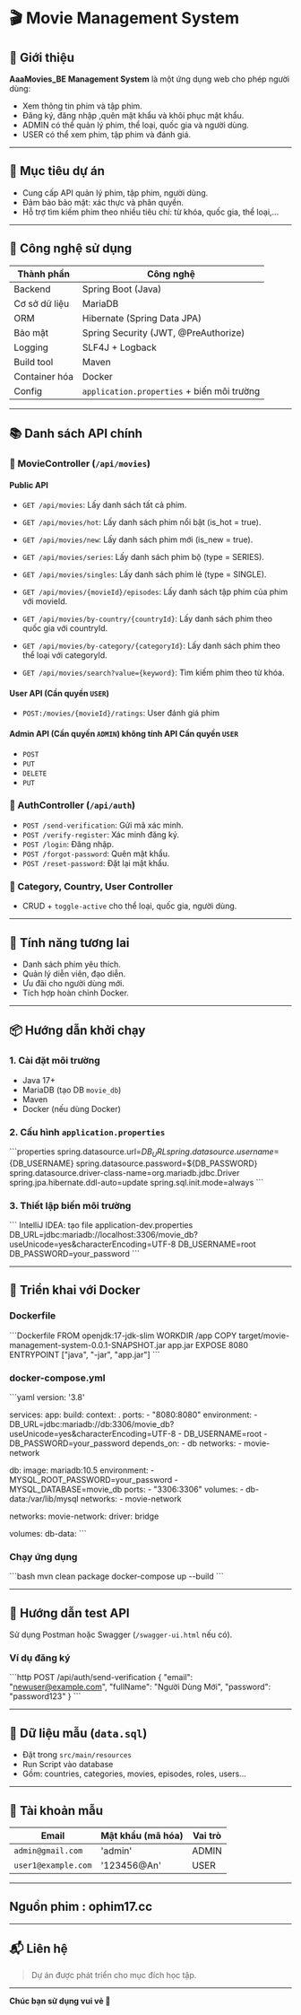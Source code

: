 # 🎬 Movie Management System

## 📌 Giới thiệu

**AaaMovies_BE Management System** là một ứng dụng web cho phép người dùng:
- Xem thông tin phim và tập phim.
- Đăng ký, đăng nhập ,quên mật khẩu và khôi phục mật khẩu.
- ADMIN có thể quản lý phim, thể loại, quốc gia và người dùng.
- USER có thể xem phim, tập phim và đánh giá.

---

## 🎯 Mục tiêu dự án

- Cung cấp API quản lý phim, tập phim, người dùng.
- Đảm bảo bảo mật: xác thực và phân quyền.
- Hỗ trợ tìm kiếm phim theo nhiều tiêu chí: từ khóa, quốc gia, thể loại,...

---

## 🔧 Công nghệ sử dụng

| Thành phần | Công nghệ |
|------------|-----------|
| Backend | Spring Boot (Java) |
| Cơ sở dữ liệu | MariaDB |
| ORM | Hibernate (Spring Data JPA) |
| Bảo mật | Spring Security (JWT, @PreAuthorize) |
| Logging | SLF4J + Logback |
| Build tool | Maven |
| Container hóa | Docker |
| Config | `application.properties` + biến môi trường |

---

## 📚 Danh sách API chính

### 🎥 MovieController (`/api/movies`)
#### Public API
- `GET /api/movies`: Lấy danh sách tất cả phim.

- `GET /api/movies/hot`: Lấy danh sách phim nổi bật (is_hot = true).

- `GET /api/movies/new`: Lấy danh sách phim mới (is_new = true).

- `GET /api/movies/series`: Lấy danh sách phim bộ (type = SERIES).

- `GET /api/movies/singles`: Lấy danh sách phim lẻ (type = SINGLE).

- `GET /api/movies/{movieId}/episodes`: Lấy danh sách tập phim của phim với movieId.

- `GET /api/movies/by-country/{countryId}`: Lấy danh sách phim theo quốc gia với countryId.

- `GET /api/movies/by-category/{categoryId}`: Lấy danh sách phim theo thể loại với categoryId.

- `GET /api/movies/search?value={keyword}`: Tìm kiếm phim theo từ khóa.

#### User API (Cần quyền `USER`)
- `POST:/movies/{movieId}/ratings`: User đánh giá phim

#### Admin API (Cần quyền `ADMIN`) không tính API Cần quyền `USER`
- `POST`
- `PUT`
- `DELETE`
- `PUT`


### 🔐 AuthController (`/api/auth`)
- `POST /send-verification`: Gửi mã xác minh.
- `POST /verify-register`: Xác minh đăng ký.
- `POST /login`: Đăng nhập.
- `POST /forgot-password`: Quên mật khẩu.
- `POST /reset-password`: Đặt lại mật khẩu.

### 📂 Category, Country, User Controller
- CRUD + `toggle-active` cho thể loại, quốc gia, người dùng.

---

## 🚀 Tính năng tương lai

- Danh sách phim yêu thích.
- Quản lý diễn viên, đạo diễn.
- Ưu đãi cho người dùng mới.
- Tích hợp hoàn chỉnh Docker.

---

## 📦 Hướng dẫn khởi chạy

### 1. Cài đặt môi trường

- Java 17+
- MariaDB (tạo DB `movie_db`)
- Maven
- Docker (nếu dùng Docker)

### 2. Cấu hình `application.properties`

\`\`\`properties
spring.datasource.url=${DB_URL}
spring.datasource.username=${DB_USERNAME}
spring.datasource.password=${DB_PASSWORD}
spring.datasource.driver-class-name=org.mariadb.jdbc.Driver
spring.jpa.hibernate.ddl-auto=update
spring.sql.init.mode=always
\`\`\`

### 3. Thiết lập biến môi trường

\`\`\` IntelliJ IDEA: tạo file application-dev.properties
DB_URL=jdbc:mariadb://localhost:3306/movie_db?useUnicode=yes&characterEncoding=UTF-8
DB_USERNAME=root
DB_PASSWORD=your_password
\`\`\`

---

## 🐳 Triển khai với Docker

### Dockerfile

\`\`\`Dockerfile
FROM openjdk:17-jdk-slim
WORKDIR /app
COPY target/movie-management-system-0.0.1-SNAPSHOT.jar app.jar
EXPOSE 8080
ENTRYPOINT ["java", "-jar", "app.jar"]
\`\`\`

### docker-compose.yml

\`\`\`yaml
version: '3.8'

services:
  app:
    build:
      context: .
    ports:
      - "8080:8080"
    environment:
      - DB_URL=jdbc:mariadb://db:3306/movie_db?useUnicode=yes&characterEncoding=UTF-8
      - DB_USERNAME=root
      - DB_PASSWORD=your_password
    depends_on:
      - db
    networks:
      - movie-network

  db:
    image: mariadb:10.5
    environment:
      - MYSQL_ROOT_PASSWORD=your_password
      - MYSQL_DATABASE=movie_db
    ports:
      - "3306:3306"
    volumes:
      - db-data:/var/lib/mysql
    networks:
      - movie-network

networks:
  movie-network:
    driver: bridge

volumes:
  db-data:
\`\`\`

### Chạy ứng dụng

\`\`\`bash
mvn clean package
docker-compose up --build
\`\`\`

---

## 🧪 Hướng dẫn test API

Sử dụng Postman hoặc Swagger (`/swagger-ui.html` nếu có).

### Ví dụ đăng ký

\`\`\`http
POST /api/auth/send-verification
{
  "email": "newuser@example.com",
  "fullName": "Người Dùng Mới",
  "password": "password123"
}
\`\`\`

---

## 📁 Dữ liệu mẫu (`data.sql`)

- Đặt trong `src/main/resources`
- Run Script vào database
- Gồm: countries, categories, movies, episodes, roles, users...

---

## 👤 Tài khoản mẫu

| Email | Mật khẩu (mã hóa) | Vai trò |
|-------|-------------------|---------|
| `admin@gmail.com` | 'admin' | ADMIN |
| `user1@example.com` | '123456@An'| USER |

---
## Nguồn phim : ophim17.cc
---

## 📬 Liên hệ

> Dự án được phát triển cho mục đích học tập. 

---

**Chúc bạn sử dụng vui vẻ 🎉**
